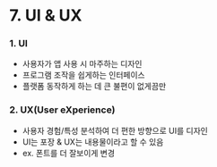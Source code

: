 # 7. UI & UX



### 1. UI

* 사용자가 앱 사용 시 마주하는 디자인
* 프로그램 조작을 쉽게하는 인터페이스
* 플랫폼 동작하게 하는 데 큰 불편이 없게끔만



### 2. UX(User eXperience)

* 사용자 경험/특성 분석하여 더 편한 방향으로 UI를 디자인
* UI는 포장 & UX는 내용물이라고 할 수 있음
* ex. 폰트를 더 잘보이게 변경

